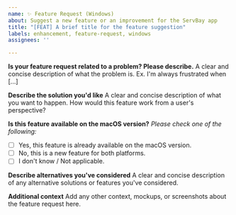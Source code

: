 ```yaml
---
name: ✨ Feature Request (Windows)
about: Suggest a new feature or an improvement for the ServBay app
title: "[FEAT] A brief title for the feature suggestion"
labels: enhancement, feature-request, windows
assignees: ''

---
```


**Is your feature request related to a problem? Please describe.**
A clear and concise description of what the problem is. Ex. I'm always frustrated when [...]

**Describe the solution you'd like**
A clear and concise description of what you want to happen. How would this feature work from a user's perspective?

**Is this feature available on the macOS version?**
*Please check one of the following:*
- [ ] Yes, this feature is already available on the macOS version.
- [ ] No, this is a new feature for both platforms.
- [ ] I don't know / Not applicable.

**Describe alternatives you've considered**
A clear and concise description of any alternative solutions or features you've considered.

**Additional context**
Add any other context, mockups, or screenshots about the feature request here.